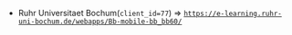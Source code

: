  - Ruhr Universitaet Bochum(`client_id=77`) => [`https://e-learning.ruhr-uni-bochum.de/webapps/Bb-mobile-bb_bb60/`](https://e-learning.ruhr-uni-bochum.de/webapps/Bb-mobile-bb_bb60/)
